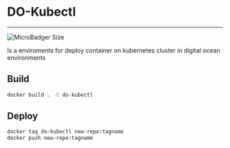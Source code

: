# DO-Kubectl
---

![MicroBadger Size](https://img.shields.io/microbadger/image-size/image-size/lussatech/do-kubectl.svg)

Is a enviroments for deploy container on kubernetes cluster in digital ocean environments

## Build

```bash
docker build . -t do-kubectl
```

## Deploy

```bash
docker tag do-kubectl new-repo:tagname
docker push new-repo:tagname
```